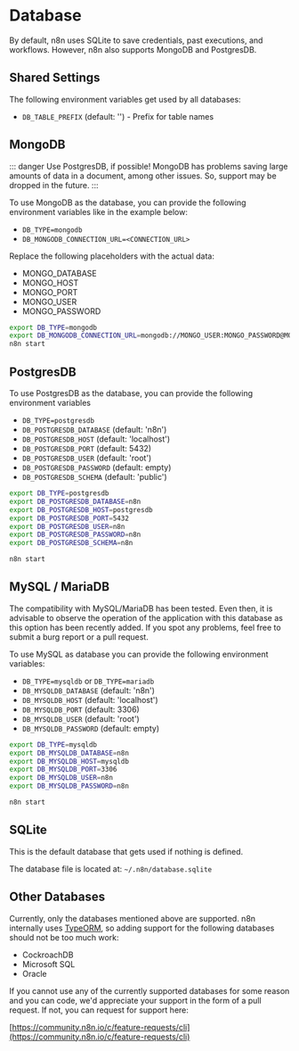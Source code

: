 # Database

By default, n8n uses SQLite to save credentials, past executions, and workflows. However,
n8n also supports MongoDB and PostgresDB.


## Shared Settings

The following environment variables get used by all databases:

 - `DB_TABLE_PREFIX` (default: '') - Prefix for table names


## MongoDB

::: danger
Use PostgresDB, if possible! MongoDB has problems saving large
amounts of data in a document, among other issues. So, support
may be dropped in the future.
:::

To use MongoDB as the database, you can provide the following environment variables like
in the example below:
 - `DB_TYPE=mongodb`
 - `DB_MONGODB_CONNECTION_URL=<CONNECTION_URL>`

Replace the following placeholders with the actual data:
 - MONGO_DATABASE
 - MONGO_HOST
 - MONGO_PORT
 - MONGO_USER
 - MONGO_PASSWORD

```bash
export DB_TYPE=mongodb
export DB_MONGODB_CONNECTION_URL=mongodb://MONGO_USER:MONGO_PASSWORD@MONGO_HOST:MONGO_PORT/MONGO_DATABASE
n8n start
```


## PostgresDB

To use PostgresDB as the database, you can provide the following environment variables
 - `DB_TYPE=postgresdb`
 - `DB_POSTGRESDB_DATABASE` (default: 'n8n')
 - `DB_POSTGRESDB_HOST` (default: 'localhost')
 - `DB_POSTGRESDB_PORT` (default: 5432)
 - `DB_POSTGRESDB_USER` (default: 'root')
 - `DB_POSTGRESDB_PASSWORD` (default: empty)
 - `DB_POSTGRESDB_SCHEMA` (default: 'public')


```bash
export DB_TYPE=postgresdb
export DB_POSTGRESDB_DATABASE=n8n
export DB_POSTGRESDB_HOST=postgresdb
export DB_POSTGRESDB_PORT=5432
export DB_POSTGRESDB_USER=n8n
export DB_POSTGRESDB_PASSWORD=n8n
export DB_POSTGRESDB_SCHEMA=n8n

n8n start
```

## MySQL / MariaDB

The compatibility with MySQL/MariaDB has been tested. Even then, it is advisable to observe the operation of the application with this database as this option has been recently added. If you spot any problems, feel free to submit a burg report or a pull request.

To use MySQL as database you can provide the following environment variables:
 - `DB_TYPE=mysqldb` or `DB_TYPE=mariadb`
 - `DB_MYSQLDB_DATABASE` (default: 'n8n')
 - `DB_MYSQLDB_HOST` (default: 'localhost')
 - `DB_MYSQLDB_PORT` (default: 3306)
 - `DB_MYSQLDB_USER` (default: 'root')
 - `DB_MYSQLDB_PASSWORD` (default: empty)


```bash
export DB_TYPE=mysqldb
export DB_MYSQLDB_DATABASE=n8n
export DB_MYSQLDB_HOST=mysqldb
export DB_MYSQLDB_PORT=3306
export DB_MYSQLDB_USER=n8n
export DB_MYSQLDB_PASSWORD=n8n

n8n start
```

## SQLite

This is the default database that gets used if nothing is defined.

The database file is located at:
`~/.n8n/database.sqlite`


## Other Databases

Currently, only the databases mentioned above are supported. n8n internally uses
[TypeORM](https://typeorm.io), so adding support for the following databases
should not be too much work:

 - CockroachDB
 - Microsoft SQL
 - Oracle

If you cannot use any of the currently supported databases for some reason and
you can code, we'd appreciate your support in the form of a pull request. If not, you can request
for support here:

[https://community.n8n.io/c/feature-requests/cli](https://community.n8n.io/c/feature-requests/cli)
